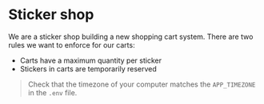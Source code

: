 # Sticker shop

We are a sticker shop building a new shopping cart system.
There are two rules we want to enforce for our carts:

- Carts have a maximum quantity per sticker
- Stickers in carts are temporarily reserved


> Check that the timezone of your computer matches the `APP_TIMEZONE` in the `.env` file.

